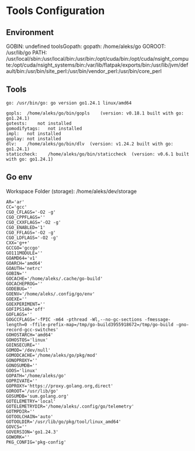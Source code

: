 # Tools Configuration


## Environment

GOBIN: undefined
toolsGopath: 
gopath: /home/aleks/go
GOROOT: /usr/lib/go
PATH: /usr/local/sbin:/usr/local/bin:/usr/bin:/opt/cuda/bin:/opt/cuda/nsight_compute:/opt/cuda/nsight_systems/bin:/var/lib/flatpak/exports/bin:/usr/lib/jvm/default/bin:/usr/bin/site_perl:/usr/bin/vendor_perl:/usr/bin/core_perl

## Tools

	go:	/usr/bin/go: go version go1.24.1 linux/amd64

	gopls:	/home/aleks/go/bin/gopls	(version: v0.18.1 built with go: go1.24.1)
	gotests:	not installed
	gomodifytags:	not installed
	impl:	not installed
	goplay:	not installed
	dlv:	/home/aleks/go/bin/dlv	(version: v1.24.2 built with go: go1.24.1)
	staticcheck:	/home/aleks/go/bin/staticcheck	(version: v0.6.1 built with go: go1.24.1)

## Go env

Workspace Folder (storage): /home/aleks/dev/storage

	AR='ar'
	CC='gcc'
	CGO_CFLAGS='-O2 -g'
	CGO_CPPFLAGS=''
	CGO_CXXFLAGS='-O2 -g'
	CGO_ENABLED='1'
	CGO_FFLAGS='-O2 -g'
	CGO_LDFLAGS='-O2 -g'
	CXX='g++'
	GCCGO='gccgo'
	GO111MODULE=''
	GOAMD64='v1'
	GOARCH='amd64'
	GOAUTH='netrc'
	GOBIN=''
	GOCACHE='/home/aleks/.cache/go-build'
	GOCACHEPROG=''
	GODEBUG=''
	GOENV='/home/aleks/.config/go/env'
	GOEXE=''
	GOEXPERIMENT=''
	GOFIPS140='off'
	GOFLAGS=''
	GOGCCFLAGS='-fPIC -m64 -pthread -Wl,--no-gc-sections -fmessage-length=0 -ffile-prefix-map=/tmp/go-build3955918672=/tmp/go-build -gno-record-gcc-switches'
	GOHOSTARCH='amd64'
	GOHOSTOS='linux'
	GOINSECURE=''
	GOMOD='/dev/null'
	GOMODCACHE='/home/aleks/go/pkg/mod'
	GONOPROXY=''
	GONOSUMDB=''
	GOOS='linux'
	GOPATH='/home/aleks/go'
	GOPRIVATE=''
	GOPROXY='https://proxy.golang.org,direct'
	GOROOT='/usr/lib/go'
	GOSUMDB='sum.golang.org'
	GOTELEMETRY='local'
	GOTELEMETRYDIR='/home/aleks/.config/go/telemetry'
	GOTMPDIR=''
	GOTOOLCHAIN='auto'
	GOTOOLDIR='/usr/lib/go/pkg/tool/linux_amd64'
	GOVCS=''
	GOVERSION='go1.24.3'
	GOWORK=''
	PKG_CONFIG='pkg-config'
	